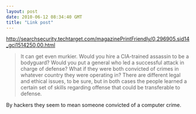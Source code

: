```yaml
---
layout: post
date: 2010-06-12 08:34:40 GMT
title: "Link post"
---
```

<http://searchsecurity.techtarget.com/magazinePrintFriendly/0,296905,sid14_gci1514250,00.html>

> It can get even murkier. Would you hire a CIA-trained assassin to be a bodyguard? Would you put a general who led a successful attack in charge of defense? What if they were both convicted of crimes in whatever country they were operating in? There are different legal and ethical issues, to be sure, but in both cases the people learned a certain set of skills regarding offense that could be transferable to defense.

By hackers they seem to mean someone convicted of a computer crime.